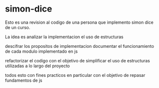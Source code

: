 # simon-dice
Esto es una revision al codigo de una persona que implemento simon dice de un curso. 

La idea es analizar la implementacion el uso de estructuras 

descifrar los propositos de implementacion
documentar el funcionamiento de cada modulo implementado en js

refactorizar el codigo con el objetivo de simplificar el uso de estructuras utilizadas a lo largo del proyecto

todos esto con fines practicos en particular con el objetivo de repasar fundamentos de js
